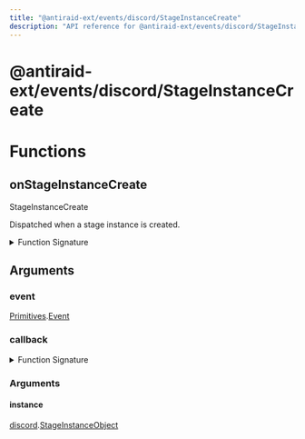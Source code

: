 ```yaml
---
title: "@antiraid-ext/events/discord/StageInstanceCreate"
description: "API reference for @antiraid-ext/events/discord/StageInstanceCreate"
---
```


<div id="@antiraid-ext/events/discord/StageInstanceCreate"></div>

# @antiraid-ext/events/discord/StageInstanceCreate

<div id="Functions"></div>

# Functions

<div id="onStageInstanceCreate"></div>

## onStageInstanceCreate

StageInstanceCreate



Dispatched when a stage instance is created.

<details>
<summary>Function Signature</summary>

```luau
--- StageInstanceCreate
---
--- Dispatched when a stage instance is created.
function onStageInstanceCreate(event: Primitives.Event, callback: (instance: discord.StageInstanceObject) -> ()) end
```

</details>

<div id="Arguments"></div>

## Arguments

<div id="event"></div>

### event

[Primitives](#module.Primitives).[Event](#Event)



<div id="callback"></div>

### callback

<details>
<summary>Function Signature</summary>

```luau
callback: (instance: discord.StageInstanceObject) -> ()
```

</details>

<div id="Arguments"></div>

### Arguments

<div id="instance"></div>

#### instance

[discord](#module.discord).[StageInstanceObject](#StageInstanceObject)



